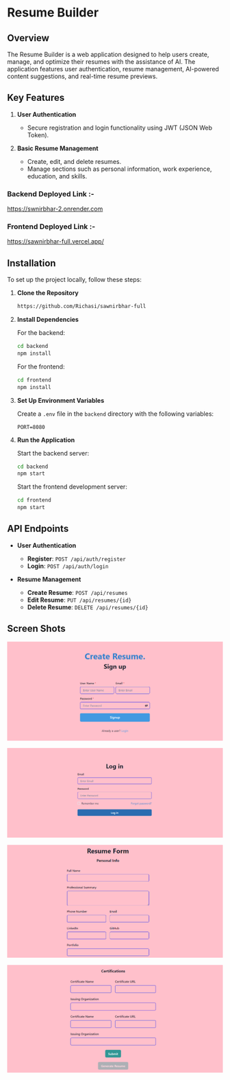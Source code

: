 # Resume Builder

## Overview

The Resume Builder is a web application designed to help users create, manage, and optimize their resumes with the assistance of AI. The application features user authentication, resume management, AI-powered content suggestions, and real-time resume previews.

## Key Features

1. **User Authentication**
   - Secure registration and login functionality using JWT (JSON Web Token).

2. **Basic Resume Management**
   - Create, edit, and delete resumes.
   - Manage sections such as personal information, work experience, education, and skills.

### Backend Deployed Link :-
https://swnirbhar-2.onrender.com

### Frontend Deployed Link :-
https://sawnirbhar-full.vercel.app/

 

## Installation

To set up the project locally, follow these steps:

1. **Clone the Repository**

   ```bash
   https://github.com/Richasi/sawnirbhar-full
   
   ```

2. **Install Dependencies**

   For the backend:
   ```bash
   cd backend
   npm install
   ```

   For the frontend:
   ```bash
   cd frontend
   npm install
   ```

3. **Set Up Environment Variables**

   Create a `.env` file in the `backend` directory with the following variables:

   ```
   PORT=8080
   ```

4. **Run the Application**

   Start the backend server:

   ```bash
   cd backend
   npm start
   ```

   Start the frontend development server:

   ```bash
   cd frontend
   npm start
   ```

## API Endpoints

- **User Authentication**
  - **Register**: `POST /api/auth/register`
  - **Login**: `POST /api/auth/login`

- **Resume Management**
  - **Create Resume**: `POST /api/resumes`
  - **Edit Resume**: `PUT /api/resumes/{id}`
  - **Delete Resume**: `DELETE /api/resumes/{id}`


## Screen Shots

![Screenshot](frontend/public/Screenshot%20(85).png)


![Screenshot](frontend/public/Screenshot%20(86).png)


![Screenshot](frontend/public/Screenshot%20(87).png)



![Screenshot](frontend/public/Screenshot%20(88).png)
